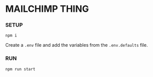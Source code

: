 # MAILCHIMP THING

### SETUP

```
npm i
```

Create a `.env` file and add the variables from the `.env.defaults` file.

### RUN

```
npm run start
```
